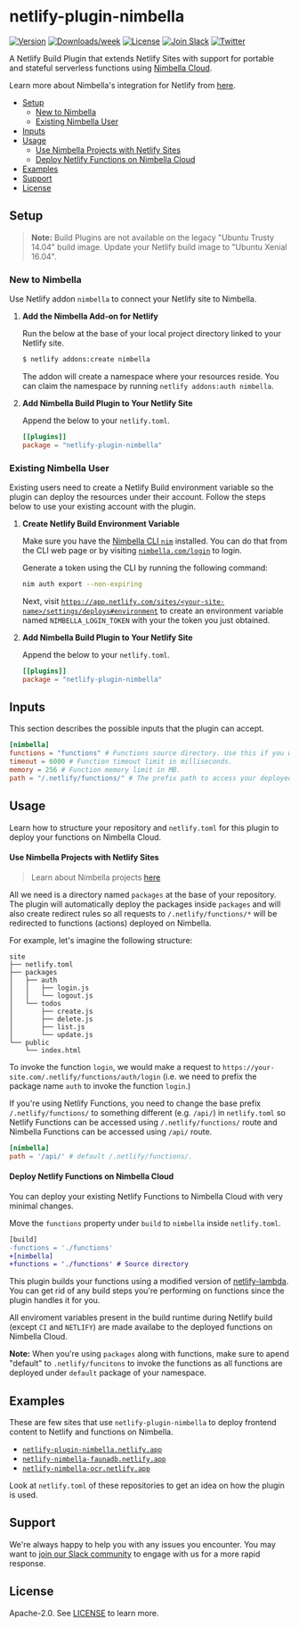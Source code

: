 # netlify-plugin-nimbella

[![Version](https://img.shields.io/npm/v/netlify-plugin-nimbella.svg)](https://npmjs.org/package/netlify-plugin-nimbella)
[![Downloads/week](https://img.shields.io/npm/dw/netlify-plugin-nimbella.svg)](https://npmjs.org/package/netlify-plugin-nimbella)
[![License](https://img.shields.io/badge/license-Apache--2.0-blue.svg)](http://www.apache.org/licenses/LICENSE-2.0)
[![Join Slack](https://img.shields.io/badge/join-slack-9B69A0.svg)](https://nimbella-community.slack.com/)
[![Twitter](https://img.shields.io/twitter/follow/nimbella.svg?style=social&logo=twitter)](https://twitter.com/intent/follow?screen_name=nimbella)

A Netlify Build Plugin that extends Netlify Sites with support for portable and stateful serverless functions using [Nimbella Cloud](https://nimbella.com/product/platform).

Learn more about Nimbella's integration for Netlify from [here](https://nimbella.com/integrations/netlify).

- [Setup](#setup)
  - [New to Nimbella](#New-to-Nimbella)
  - [Existing Nimbella User](#Existing-Nimbella-User)
- [Inputs](#inputs)
- [Usage](#usage)
  - [Use Nimbella Projects with Netlify Sites](#Use-Nimbella-Projects-with-Netlify-Sites)
  - [Deploy Netlify Functions on Nimbella Cloud](#Deploy-Netlify-Functions-on-Nimbella-Cloud)
- [Examples](#examples)
- [Support](#support)
- [License](#license)

## Setup

> **Note:** Build Plugins are not available on the legacy "Ubuntu Trusty 14.04" build image. Update your Netlify build image to "Ubuntu Xenial 16.04".

### New to Nimbella

Use Netlify addon `nimbella` to connect your Netlify site to Nimbella.

1. **Add the Nimbella Add-on for Netlify**

   Run the below at the base of your local project directory linked to your Netlify site.

   ```sh
   $ netlify addons:create nimbella
   ```
   The addon will create a namespace where your resources reside. You can claim the namespace by running `netlify addons:auth nimbella`.

2. **Add Nimbella Build Plugin to Your Netlify Site**

   Append the below to your `netlify.toml`.

   ```toml
   [[plugins]]
   package = "netlify-plugin-nimbella"
   ```

### Existing Nimbella User

Existing users need to create a Netlify Build environment variable so the plugin can deploy the resources under their account. Follow the steps below to use your existing account with the plugin.

1. **Create Netlify Build Environment Variable**

   Make sure you have the [Nimbella CLI `nim`](https://nimbella.io/downloads/nim/nim.html) installed. You can do that from the CLI web page or by visiting [`nimbella.com/login`](https://nimbella.com/login) to login.

   Generate a token using the CLI by running the following command:
   ```bash
   nim auth export --non-expiring
   ```

   Next, visit [`https://app.netlify.com/sites/<your-site-name>/settings/deploys#environment`](https://app.netlify.com/sites/<your-site-name>/settings/deploys#environment) to create an environment variable named `NIMBELLA_LOGIN_TOKEN` with your the token you just obtained.

2. **Add Nimbella Build Plugin to Your Netlify Site**

   Append the below to your `netlify.toml`.

   ```toml
   [[plugins]]
   package = "netlify-plugin-nimbella"
   ```

## Inputs

This section describes the possible inputs that the plugin can accept.

```toml
[nimbella]
functions = "functions" # Functions source directory. Use this if you would like to use Nimbella to deploy your functions.
timeout = 6000 # Function timeout limit in milliseconds.
memory = 256 # Function memory limit in MB.
path = "/.netlify/functions/" # The prefix path to access your deployed packages. Change this if you're using both Netlify Functions and Nimbella for your backend.
```

## Usage

Learn how to structure your repository and `netlify.toml` for this plugin to deploy your functions on Nimbella Cloud.

#### Use Nimbella Projects with Netlify Sites

> Learn about Nimbella projects [here](https://nimbella.io/downloads/nim/nim.html#overview-of-nimbella-projects-actions-and-deployment)

All we need is a directory named `packages` at the base of your repository. The plugin will automatically deploy the packages inside `packages` and will also create redirect rules so all requests to `/.netlify/functions/*` will be redirected to functions (actions) deployed on Nimbella.

For example, let's imagine the following structure:

```
site
├── netlify.toml
├── packages
│   ├── auth
│   │   ├── login.js
│   │   └── logout.js
│   └── todos
│       ├── create.js
│       ├── delete.js
│       ├── list.js
│       └── update.js
└── public
    └── index.html
```

To invoke the function `login`, we would make a request to `https://your-site.com/.netlify/functions/auth/login` (i.e. we need to prefix the package name `auth` to invoke the function `login`.)

If you're using Netlify Functions, you need to change the base prefix `/.netlify/functions/` to something different (e.g. `/api/`) in `netlify.toml` so Netlify Functions can be accessed using `/.netlify/functions/` route and Nimbella Functions can be accessed using `/api/` route.

```toml
[nimbella]
path = '/api/' # default /.netlify/functions/.
```

#### Deploy Netlify Functions on Nimbella Cloud

You can deploy your existing Netlify Functions to Nimbella Cloud with very minimal changes.

Move the `functions` property under `build` to `nimbella` inside `netlify.toml`.

```diff
[build]
-functions = './functions'
+[nimbella]
+functions = './functions' # Source directory
```

This plugin builds your functions using a modified version of [netlify-lambda](https://github.com/netlify/netlify-lambda). You can get rid of any build steps you're performing on functions since the plugin handles it for you.

All enviroment variables present in the build runtime during Netlify build (except `CI` and `NETLIFY`) are made availabe to the deployed functions on Nimbella Cloud.

**Note:** When you're using `packages` along with functions, make sure to apend "default" to `.netlify/funcitons` to invoke the functions as all functions are deployed under `default` package of your namespace.

## Examples

These are few sites that use `netlify-plugin-nimbella` to deploy frontend content to Netlify and functions on Nimbella.

- [`netlify-plugin-nimbella.netlify.app`](https://github.com/nimbella/netlify-plugin-nimbella.netlify.app)
- [`netlify-nimbella-faunadb.netlify.app`](https://github.com/nimbella/netlify-faunadb-example)
- [`netlify-nimbella-ocr.netlify.app`](https://github.com/nimbella/netlify-nimbella-ocr)

Look at `netlify.toml` of these repositories to get an idea on how the plugin is used.

## Support

We're always happy to help you with any issues you encounter. You may want to [join our Slack community](https://nimbella-community.slack.com) to engage with us for a more rapid response.

## License

Apache-2.0. See [LICENSE](LICENSE) to learn more.
